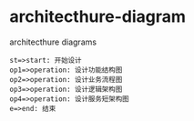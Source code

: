 # architecthure-diagram
architecthure diagrams
```mermaid
st=>start: 开始设计
op1=>operation: 设计功能结构图
op2=>operation: 设计业务流程图
op3=>operation: 设计逻辑架构图
op4=>operation: 设计服务短架构图
e=>end: 结束
```
